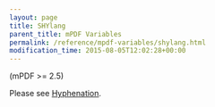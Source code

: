 ```yaml
---
layout: page
title: SHYlang
parent_title: mPDF Variables
permalink: /reference/mpdf-variables/shylang.html
modification_time: 2015-08-05T12:02:28+00:00
---
```




<p>(mPDF &gt;= 2.5)</p>
<p>Please see <a href="{{ "/what-else-can-i-do/hyphenation.html" | prepend: site.baseurl }}">Hyphenation</a>.</p>
<p>&nbsp;</p>
